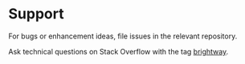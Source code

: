 # Support

For bugs or enhancement ideas, file issues in the relevant repository.

Ask technical questions on Stack Overflow with the tag [brightway](https://stackoverflow.com/questions/tagged/brightway).
